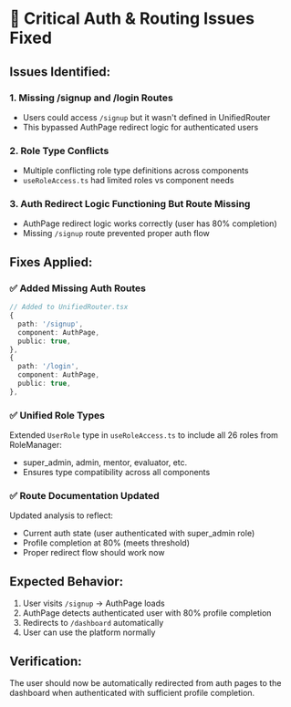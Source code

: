 # 🚨 Critical Auth & Routing Issues Fixed

## **Issues Identified:**

### 1. **Missing /signup and /login Routes**
- Users could access `/signup` but it wasn't defined in UnifiedRouter
- This bypassed AuthPage redirect logic for authenticated users

### 2. **Role Type Conflicts**  
- Multiple conflicting role type definitions across components
- `useRoleAccess.ts` had limited roles vs component needs

### 3. **Auth Redirect Logic Functioning But Route Missing**
- AuthPage redirect logic works correctly (user has 80% completion)
- Missing `/signup` route prevented proper auth flow

## **Fixes Applied:**

### ✅ **Added Missing Auth Routes**
```typescript
// Added to UnifiedRouter.tsx
{
  path: '/signup',
  component: AuthPage,
  public: true,
},
{
  path: '/login', 
  component: AuthPage,
  public: true,
},
```

### ✅ **Unified Role Types**
Extended `UserRole` type in `useRoleAccess.ts` to include all 26 roles from RoleManager:
- super_admin, admin, mentor, evaluator, etc.
- Ensures type compatibility across all components

### ✅ **Route Documentation Updated**
Updated analysis to reflect:
- Current auth state (user authenticated with super_admin role)
- Profile completion at 80% (meets threshold)
- Proper redirect flow should work now

## **Expected Behavior:**
1. User visits `/signup` → AuthPage loads
2. AuthPage detects authenticated user with 80% profile completion  
3. Redirects to `/dashboard` automatically
4. User can use the platform normally

## **Verification:**
The user should now be automatically redirected from auth pages to the dashboard when authenticated with sufficient profile completion.